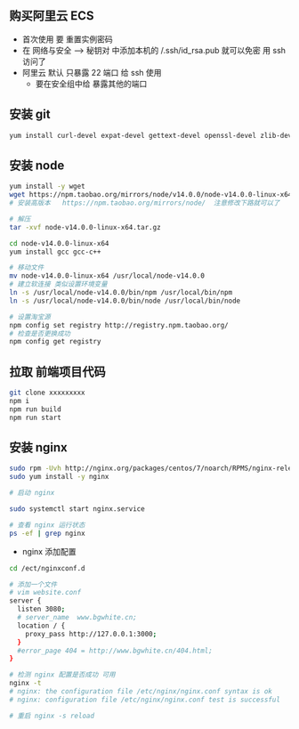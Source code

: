 ## 购买阿里云 ECS
- 首次使用 要 重置实例密码
- 在 网络与安全 --> 秘钥对 中添加本机的 /.ssh/id_rsa.pub 就可以免密 用 ssh  访问了
- 阿里云 默认 只暴露 22 端口   给  ssh 使用
    - 要在安全组中给 暴露其他的端口
  



## 安装 git
```sh
yum install curl-devel expat-devel gettext-devel openssl-devel zlib-devel git-core
```
## 安装 node
```sh
yum install -y wget
wget https://npm.taobao.org/mirrors/node/v14.0.0/node-v14.0.0-linux-x64.tar.gz
# 安装高版本   https://npm.taobao.org/mirrors/node/  注意修改下路就可以了

# 解压
tar -xvf node-v14.0.0-linux-x64.tar.gz

cd node-v14.0.0-linux-x64
yum install gcc gcc-c++

# 移动文件
mv node-v14.0.0-linux-x64 /usr/local/node-v14.0.0
# 建立软连接 类似设置环境变量
ln -s /usr/local/node-v14.0.0/bin/npm /usr/local/bin/npm
ln -s /usr/local/node-v14.0.0/bin/node /usr/local/bin/node

# 设置淘宝源
npm config set registry http://registry.npm.taobao.org/
# 检查是否更换成功
npm config get registry

```

## 拉取 前端项目代码
```sh
git clone xxxxxxxxx
npm i 
npm run build
npm run start
```


## 安装 nginx
```sh
sudo rpm -Uvh http://nginx.org/packages/centos/7/noarch/RPMS/nginx-release-centos-7-0.el7.ngx.noarch.rpm
sudo yum install -y nginx

# 启动 nginx

sudo systemctl start nginx.service

# 查看 nginx 运行状态
ps -ef | grep nginx
```

- nginx 添加配置 
```sh
cd /ect/nginxconf.d

# 添加一个文件
# vim website.conf
server {
  listen 3080;
  # server_name  www.bgwhite.cn;
  location / {
    proxy_pass http://127.0.0.1:3000;
  }
  #error_page 404 = http://www.bgwhite.cn/404.html;
}

# 检测 nginx 配置是否成功 可用
nginx -t
# nginx: the configuration file /etc/nginx/nginx.conf syntax is ok
# nginx: configuration file /etc/nginx/nginx.conf test is successful 

# 重启 nginx -s reload

```